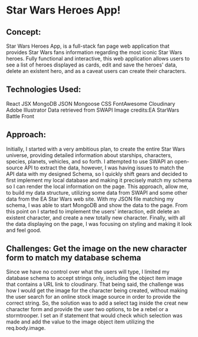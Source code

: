 # Star Wars Heroes App!

## Concept: 
Star Wars Heroes App, is a full-stack fan page web application that provides Star Wars fans information regarding the most iconic Star Wars heroes. Fully functional and interactive, this web application allows users to see a list of heroes displayed as cards, edit and save the heroes' data, delete an existent hero, and as a caveat users can create their characters.

## Technologies Used: 

React JSX MongoDB JSON Mongoose CSS FontAwesome Cloudinary Adobe Illustrator Data retrieved from SWAPI Image credits:EA StarWars Battle Front

## Approach: 

Initially, I started with a very ambitious plan, to create the entire Star Wars universe, providing detailed information about starships, characters, species, planets, vehicles, and so forth. I attempted to use SWAPI an open-source API to extract the data, however, I was having issues to match the API data with my designed Schema, so I quickly shift gears and decided to first implement my local database and making it precisely match my schema so I can render the local information on the page. This approach, allow me, to build my data structure, utilizing some data from SWAPI and some other data from the EA Star Wars web site. With my JSON file matching my schema, I was able to start MongoDB and show the data to the page. From this point on I started to implement the users' interaction, edit delete an existent character, and create a new totally new character. Finally, with all the data displaying on the page, I was focusing on styling and making it look and feel good.


## Challenges: Get the image on the new character form to match my database schema 
Since we have no control over what the users will type, I limited my database schema to accept strings only, including the object item image that contains a URL link to cloudinary. That being said, the challenge was how I would get the image for the character being created, without making the user search for an online stock image source in order to provide the correct string. So, the solution was to add a select tag inside the creat new character form and provide the user two options, to be a rebel or a stormtrooper. I set an if statement that would check which selection was made and add the value to the image object item utilizing the req.body.image.
